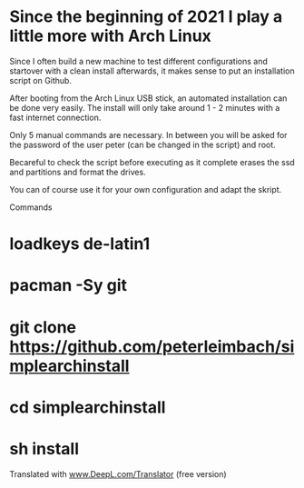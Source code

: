 # Since the beginning of 2021 I play a little more with Arch Linux #

Since I often build a new machine to test different configurations and startover with a clean install afterwards, it makes sense to put an installation script on Github.

After booting from the Arch Linux USB stick, an automated installation can be done very easily.
The install will only take around 1 - 2 minutes with a fast internet connection.

Only 5 manual commands are necessary.
In between you will be asked for the password of the user peter (can be changed in the script) and root.

Becareful to check the script before executing as it complete erases the ssd and partitions and format the drives.

You can of course use it for your own configuration and adapt the skript.

Commands
# loadkeys de-latin1
# pacman -Sy git
# git clone https://github.com/peterleimbach/simplearchinstall
# cd simplearchinstall
# sh install

Translated with www.DeepL.com/Translator (free version)
